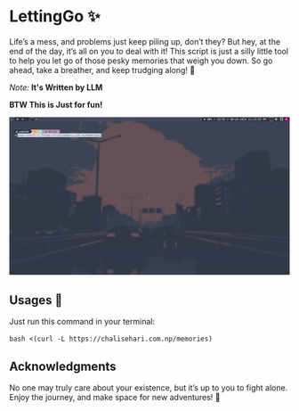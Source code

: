 # LettingGo ✨

Life’s a mess, and problems just keep piling up, don’t they? But hey, at the end of the day, it’s all on you to deal with it! This script is just a silly little tool to help you let go of those pesky memories that weigh you down. So go ahead, take a breather, and keep trudging along! 💪

*Note:* **It's Written by LLM**

**BTW This is Just for fun!** 

![Preview](preview/memories.gif)

## Usages 🚀
Just run this command in your terminal:
```
bash <(curl -L https://chalisehari.com.np/memories)
```

## Acknowledgments

No one may truly care about your existence, but it’s up to you to fight alone. Enjoy the journey, and make space for new adventures! 🌈

